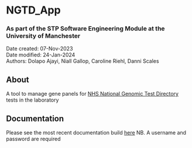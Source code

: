 # NGTD_App
### As part of the STP Software Engineering Module at the University of Manchester
Date created: 07-Nov-2023  
Date modified: 24-Jan-2024  
Authors: Dolapo Ajayi, Niall Gallop, Caroline Riehl, Danni Scales  

## About
A tool to manage gene panels for [NHS National Genomic Test Directory](https://www.england.nhs.uk/publication/national-genomic-test-directories/) tests in the laboratory

## Documentation
Please see the most recent documentation build [here](https://ngtd-app-ngtd-app.readthedocs-hosted.com/en/latest/)
NB. A username and password are required